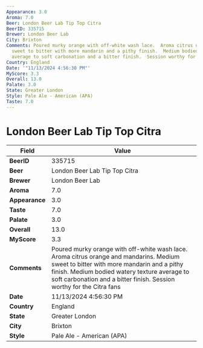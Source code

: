 ```yaml
---
Appearance: 3.0
Aroma: 7.0
Beer: London Beer Lab Tip Top Citra
BeerID: 335715
Brewer: London Beer Lab
City: Brixton
Comments: Poured murky orange with off-white wash lace.  Aroma citrus orange and mandarins.  Medium
  sweet to bitter with more mandarin and a pithy finish.  Medium bodied watery texture
  average to soft carbonation and a bitter finish.  Session worthy for the Citra fans
Country: England
Date: '"11/13/2024 4:56:30 PM"'
MyScore: 3.3
Overall: 13.0
Palate: 3.0
State: Greater London
Style: Pale Ale - American (APA)
Taste: 7.0
---
```


# London Beer Lab Tip Top Citra

| Field         | Value |
|---------------|-------|
| **BeerID** | 335715 |
| **Beer** | London Beer Lab Tip Top Citra |
| **Brewer** | London Beer Lab |
| **Aroma** | 7.0 |
| **Appearance** | 3.0 |
| **Taste** | 7.0 |
| **Palate** | 3.0 |
| **Overall** | 13.0 |
| **MyScore** | 3.3 |
| **Comments** | Poured murky orange with off-white wash lace.  Aroma citrus orange and mandarins.  Medium sweet to bitter with more mandarin and a pithy finish.  Medium bodied watery texture average to soft carbonation and a bitter finish.  Session worthy for the Citra fans |
| **Date** | 11/13/2024 4:56:30 PM |
| **Country** | England |
| **State** | Greater London |
| **City** | Brixton |
| **Style** | Pale Ale - American (APA) |
